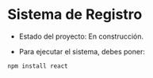 <h1> Sistema de Registro</h1>

- Estado del proyecto: En construcción.

- Para ejecutar el sistema, debes poner:

```npm install react``` 
